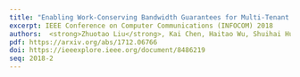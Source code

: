 ```yaml
---
title: "Enabling Work-Conserving Bandwidth Guarantees for Multi-Tenant Datacenters via Dynamic Tenant-Queue Binding"
excerpt: IEEE Conference on Computer Communications (INFOCOM) 2018
authors:  <strong>Zhuotao Liu</strong>, Kai Chen, Haitao Wu, Shuihai Hu, Yih-Chun Hu, Yi Wang, Gong Zhang
pdf: https://arxiv.org/abs/1712.06766
doi: https://ieeexplore.ieee.org/document/8486219
seq: 2018-2
---
```


